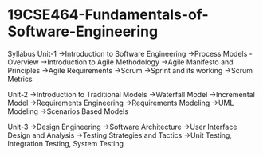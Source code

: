 # 19CSE464-Fundamentals-of-Software-Engineering
Syllabus
Unit-1
->Introduction to Software Engineering
->Process Models - Overview
->Introduction to Agile Methodology
->Agile Manifesto and Principles
->Agile Requirements
->Scrum
->Sprint and its working
->Scrum Metrics

Unit-2
->Introduction to Traditional Models
->Waterfall Model
->Incremental Model
->Requirements Engineering
->Requirements Modeling
->UML Modeling
->Scenarios Based Models

Unit-3
->Design Engineering
->Software Architecture
->User Interface Design and Analysis
->Testing Strategies and Tactics
->Unit Testing, Integration Testing, System Testing

